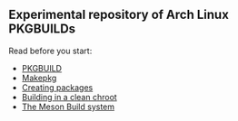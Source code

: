 Experimental repository of Arch Linux PKGBUILDs
------------
  
Read before you start:  
* [PKGBUILD](https://wiki.archlinux.org/index.php/PKGBUILD)
* [Makepkg](https://wiki.archlinux.org/index.php/Makepkg)
* [Creating packages](https://wiki.archlinux.org/index.php/Creating_packages)
* [Building in a clean chroot](https://wiki.archlinux.org/index.php/DeveloperWiki:Building_in_a_clean_chroot)
* [The Meson Build system](https://mesonbuild.com/)
